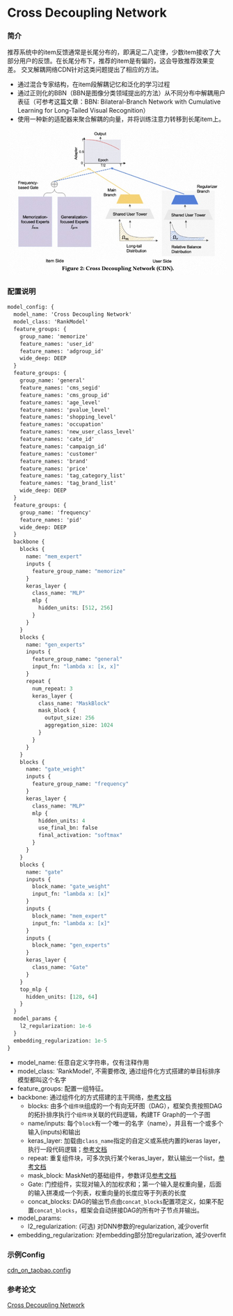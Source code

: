 # Cross Decoupling Network

### 简介

推荐系统中的item反馈通常是长尾分布的，即满足二八定律，少数item接收了大部分用户的反馈。在长尾分布下，推荐的item是有偏的，这会导致推荐效果变差。
交叉解耦网络CDN针对这类问题提出了相应的方法。

- 通过混合专家结构，在item段解耦记忆和泛化的学习过程
- 通过正则化的BBN（BBN是图像分类领域提出的方法）从不同分布中解耦用户表征（可参考这篇文章：BBN: Bilateral-Branch Network with Cumulative Learning for Long-Tailed Visual Recognition）
- 使用一种新的适配器来聚合解耦的向量，并将训练注意力转移到长尾item上。

![cdn](../../images/models/cdn.jpg)

### 配置说明

```protobuf
model_config: {
  model_name: 'Cross Decoupling Network'
  model_class: 'RankModel'
  feature_groups: {
    group_name: 'memorize'
    feature_names: 'user_id'
    feature_names: 'adgroup_id'
    wide_deep: DEEP
  }
  feature_groups: {
    group_name: 'general'
    feature_names: 'cms_segid'
    feature_names: 'cms_group_id'
    feature_names: 'age_level'
    feature_names: 'pvalue_level'
    feature_names: 'shopping_level'
    feature_names: 'occupation'
    feature_names: 'new_user_class_level'
    feature_names: 'cate_id'
    feature_names: 'campaign_id'
    feature_names: 'customer'
    feature_names: 'brand'
    feature_names: 'price'
    feature_names: 'tag_category_list'
    feature_names: 'tag_brand_list'
    wide_deep: DEEP
  }
  feature_groups: {
    group_name: 'frequency'
    feature_names: 'pid'
    wide_deep: DEEP
  }
  backbone {
    blocks {
      name: "mem_expert"
      inputs {
        feature_group_name: "memorize"
      }
      keras_layer {
        class_name: "MLP"
        mlp {
          hidden_units: [512, 256]
        }
      }
    }
    blocks {
      name: "gen_experts"
      inputs {
        feature_group_name: "general"
        input_fn: "lambda x: [x, x]"
      }
      repeat {
        num_repeat: 3
        keras_layer {
          class_name: "MaskBlock"
          mask_block {
            output_size: 256
            aggregation_size: 1024
          }
        }
      }
    }
    blocks {
      name: "gate_weight"
      inputs {
        feature_group_name: "frequency"
      }
      keras_layer {
        class_name: "MLP"
        mlp {
          hidden_units: 4
          use_final_bn: false
          final_activation: "softmax"
        }
      }
    }
    blocks {
      name: "gate"
      inputs {
        block_name: "gate_weight"
        input_fn: "lambda x: [x]"
      }
      inputs {
        block_name: "mem_expert"
        input_fn: "lambda x: [x]"
      }
      inputs {
        block_name: "gen_experts"
      }
      keras_layer {
        class_name: "Gate"
      }
    }
    top_mlp {
      hidden_units: [128, 64]
    }
  }
  model_params {
    l2_regularization: 1e-6
  }
  embedding_regularization: 1e-5
}
```

- model_name: 任意自定义字符串，仅有注释作用
- model_class: 'RankModel', 不需要修改, 通过组件化方式搭建的单目标排序模型都叫这个名字
- feature_groups: 配置一组特征。
- backbone: 通过组件化的方式搭建的主干网络，[参考文档](../component/backbone.md)
  - blocks: 由多个`组件块`组成的一个有向无环图（DAG），框架负责按照DAG的拓扑排序执行个`组件块`关联的代码逻辑，构建TF Graph的一个子图
  - name/inputs: 每个`block`有一个唯一的名字（name），并且有一个或多个输入(inputs)和输出
  - keras_layer: 加载由`class_name`指定的自定义或系统内置的keras layer，执行一段代码逻辑；[参考文档](../component/backbone.md#keraslayer)
  - repeat: 重复组件块，可多次执行某个keras_layer，默认输出一个list，[参考文档](../component/backbone.md#id21)
  - mask_block: MaskNet的基础组件，参数详见[参考文档](../component/component.md#id4)
  - Gate: 门控组件，实现对输入的加权求和；第一个输入是权重向量，后面的输入拼凑成一个列表，权重向量的长度应等于列表的长度
  - concat_blocks: DAG的输出节点由`concat_blocks`配置项定义，如果不配置`concat_blocks`，框架会自动拼接DAG的所有叶子节点并输出。
- model_params:
  - l2_regularization: (可选) 对DNN参数的regularization, 减少overfit
- embedding_regularization: 对embedding部分加regularization, 减少overfit

### 示例Config

[cdn_on_taobao.config](https://github.com/alibaba/EasyRec/tree/master/samples/model_config/cdn_on_taobao.config)

### 参考论文

[Cross Decoupling Network](https://arxiv.org/pdf/2210.14309.pdf)
